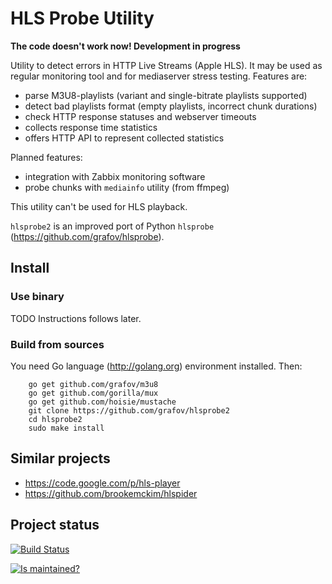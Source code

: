 HLS Probe Utility
=================

**The code doesn't work now! Development in progress**

Utility to detect errors in HTTP Live Streams (Apple HLS).
It may be used as regular monitoring tool and for mediaserver stress testing.
Features are:

 * parse M3U8-playlists (variant and single-bitrate playlists supported)
 * detect bad playlists format (empty playlists, incorrect chunk durations)
 * check HTTP response statuses and webserver timeouts
 * collects response time statistics
 * offers HTTP API to represent collected statistics

Planned features:

 * integration with Zabbix monitoring software
 * probe chunks with `mediainfo` utility (from ffmpeg)

This utility can't be used for HLS playback.

`hlsprobe2` is an improved port of Python `hlsprobe` (https://github.com/grafov/hlsprobe).

Install
-------

### Use binary

TODO Instructions follows later.

### Build from sources

You need Go language (http://golang.org) environment installed.
Then:

		go get github.com/grafov/m3u8
		go get github.com/gorilla/mux
		go get github.com/hoisie/mustache
		git clone https://github.com/grafov/hlsprobe2
		cd hlsprobe2
		sudo make install

Similar projects
----------------

 * https://code.google.com/p/hls-player
 * https://github.com/brookemckim/hlspider

Project status
--------------

[![Build Status](https://travis-ci.org/grafov/hlsprobe2.png?branch=master)](https://travis-ci.org/grafov/hlsprobe2)

[![Is maintained?](http://stillmaintained.com/grafov/hlsprobe2.png)](http://stillmaintained.com/grafov/hlsprobe2)
